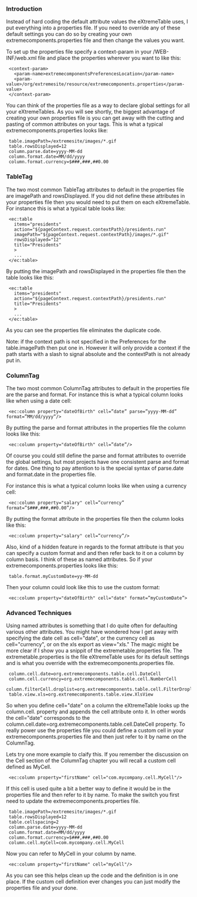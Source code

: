 ### Introduction ###

Instead of hard coding the default attribute values the eXtremeTable uses, I put everything into a properties file. If you need to override any of these default settings you can do so by creating your own extremecomponents.properties file and then change the values you want.

To set up the properties file specify a context-param in your /WEB-INF/web.xml file and place the properties wherever you want to like this:

```
 <context-param>
   <param-name>extremecomponentsPreferencesLocation</param-name>
   <param-value>/org/extremesite/resource/extremecomponents.properties</param-value>
 </context-param>
```

You can think of the properties file as a way to declare global settings for all your eXtremeTables. As you will see shortly, the biggest advantage of creating your own properties file is you can get away with the cutting and pasting of common attributes on your tags. This is what a typical extremecomponents.properties looks like:

```
 table.imagePath=/extremesite/images/*.gif
 table.rowsDisplayed=12
 column.parse.date=yyyy-MM-dd
 column.format.date=MM/dd/yyyy
 column.format.currency=$###,###,##0.00
```

### TableTag ###

The two most common TableTag attributes to default in the properties file are imagePath and rowsDisplayed. If you did not define these attributes in your properties file then you would need to put them on each eXtremeTable. For instance this is what a typical table looks like:

```
 <ec:table 
   items="presidents"
   action="${pageContext.request.contextPath}/presidents.run" 
   imagePath="${pageContext.request.contextPath}/images/*.gif"
   rowsDisplayed="12"
   title="Presidents"
   >
   ...
 </ec:table>
```

By putting the imagePath and rowsDisplayed in the properties file then the table looks like this:

```
 <ec:table 
   items="presidents"
   action="${pageContext.request.contextPath}/presidents.run" 
   title="Presidents"
   >
   ...
 </ec:table>
```

As you can see the properties file eliminates the duplicate code.

Note: if the context path is not specified in the Preferences for the table.imagePath then put one in. However it will only provide a context if the path starts with a slash to signal absolute and the contextPath is not already put in.

### ColumnTag ###

The two most common ColumnTag attributes to default in the properties file are the parse and format. For instance this is what a typical column looks like when using a date cell:

```
 <ec:column property="dateOfBirth" cell=”date” parse=”yyyy-MM-dd” format=”MM/dd/yyyy”/> 
```

By putting the parse and format attributes in the properties file the column looks like this:

```
 <ec:column property="dateOfBirth" cell=”date”/> 
```

Of course you could still define the parse and format attributes to override the global settings, but most projects have one consistent parse and format for dates. One thing to pay attention to is the special syntax of parse.date and format.date in the properties file.

For instance this is what a typical column looks like when using a currency cell:

```
 <ec:column property="salary" cell=”currency” format=”$###,###,##0.00”/> 
```

By putting the format attribute in the properties file then the column looks like this:

```
 <ec:column property="salary" cell=”currency”/> 
```

Also, kind of a hidden feature in regards to the format attribute is that you can specify a custom format and and then refer back to it on a column by column basis. I think of these as named attributes. So if your extremecomponents.properties looks like this:

```
 table.format.myCustomDate=yy-MM-dd
```

Then your column could look like this to use the custom format:

```
 <ec:column property="dateOfBirth" cell="date" format=”myCustomDate”>
```

### Advanced Techniques ###

Using named attributes is something that I do quite often for defaulting various other attributes. You might have wondered how I get away with specifying the date cell as cell="date", or the currency cell as cell="currency", or on the xls export as view="xls." The magic might be more clear if I show you a snippit of the extremetable.properties file. The extremetable.properties is the file eXtremeTable uses for its default settings and is what you override with the extremecomponents.properties file.

```
 column.cell.date=org.extremecomponents.table.cell.DateCell
 column.cell.currency=org.extremecomponents.table.cell.NumberCell
 column.filterCell.droplist=org.extremecomponents.table.cell.FilterDroplistCell
 table.view.xls=org.extremecomponents.table.view.XlsView
```

So when you define cell="date" on a column the eXtremeTable looks up the column.cell. property and appends the cell attribute onto it. In other words the cell="date" corresponds to the column.cell.date=org.extremecomponents.table.cell.DateCell property. To really power use the properties file you could define a custom cell in your extremecomponents.properties file and then just refer to it by name on the ColumnTag.

Lets try one more example to claify this. If you remember the discussion on the Cell section of the ColumnTag chapter you will recall a custom cell defined as MyCell.

```
 <ec:column property="firstName" cell="com.mycompany.cell.MyCell"/>
```

If this cell is used quite a bit a better way to define it would be in the properties file and then refer to it by name. To make the switch you first need to update the extremecomponents.properties file.

```
 table.imagePath=/extremesite/images/*.gif
 table.rowsDisplayed=12
 table.cellspacing=2
 column.parse.date=yyyy-MM-dd
 column.format.date=MM/dd/yyyy
 column.format.currency=$###,###,##0.00
 column.cell.myCell=com.mycompany.cell.MyCell
```

Now you can refer to MyCell in your column by name.

```
 <ec:column property="firstName" cell="myCell"/>
```

As you can see this helps clean up the code and the definition is in one place. If the custom cell definition ever changes you can just modify the properties file and your done.


